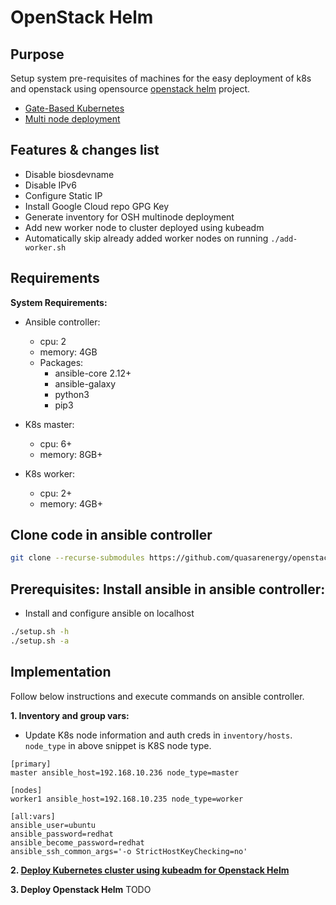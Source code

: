 # OpenStack Helm

## Purpose

Setup system pre-requisites of machines for the easy deployment of k8s and openstack using opensource [openstack helm](https://docs.openstack.org/openstack-helm/latest/) project.

* [Gate-Based Kubernetes](https://docs.openstack.org/openstack-helm/latest/install/kubernetes-gate.html)
* [Multi node deployment](https://docs.openstack.org/openstack-helm/latest/install/multinode.html)

## Features & changes list
- Disable biosdevname
- Disable IPv6
- Configure Static IP
- Install Google Cloud repo GPG Key
- Generate inventory for OSH multinode deployment
- Add new worker node to cluster deployed using kubeadm
- Automatically skip already added worker nodes on running `./add-worker.sh`

## Requirements

**System Requirements:**
- Ansible controller:
	- cpu: 2
	- memory: 4GB
	- Packages:
		- ansible-core 2.12+
		- ansible-galaxy
		- python3
		- pip3

- K8s master:
	- cpu: 6+
	- memory: 8GB+

- K8s worker:
	- cpu: 2+
	- memory: 4GB+


## Clone code in ansible controller
```bash
git clone --recurse-submodules https://github.com/quasarenergy/openstack-helm.git
```

## Prerequisites: Install ansible in ansible controller:

-  Install and configure ansible on localhost

```bash
./setup.sh -h
./setup.sh -a
```

## Implementation

Follow below instructions and execute commands on ansible controller.

**1. Inventory and group vars:**

- Update K8s node information and auth creds in `inventory/hosts`. `node_type` in above snippet is K8S node type.

```
[primary]
master ansible_host=192.168.10.236 node_type=master

[nodes]
worker1 ansible_host=192.168.10.235 node_type=worker

[all:vars]
ansible_user=ubuntu
ansible_password=redhat
ansible_become_password=redhat
ansible_ssh_common_args='-o StrictHostKeyChecking=no'
```
**2. [Deploy Kubernetes cluster using kubeadm for Openstack Helm](docs/osh-kubeadm.md)**

**3. Deploy Openstack Helm**
TODO
